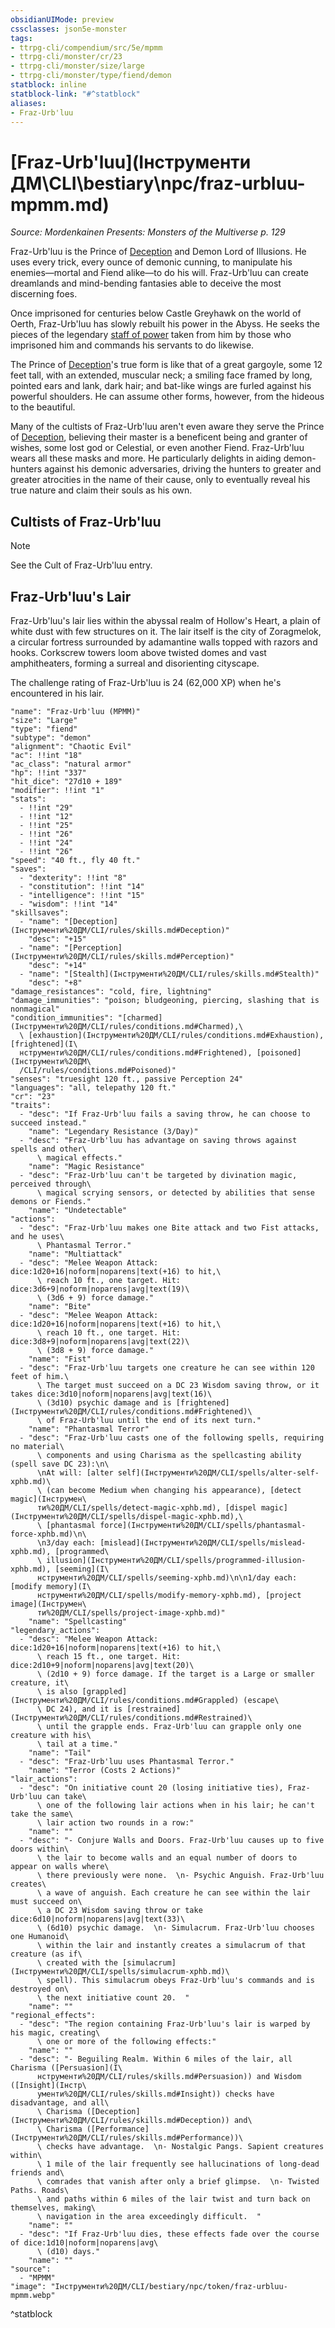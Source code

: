 ```yaml
---
obsidianUIMode: preview
cssclasses: json5e-monster
tags:
- ttrpg-cli/compendium/src/5e/mpmm
- ttrpg-cli/monster/cr/23
- ttrpg-cli/monster/size/large
- ttrpg-cli/monster/type/fiend/demon
statblock: inline
statblock-link: "#^statblock"
aliases:
- Fraz-Urb'luu
---
```

# [Fraz-Urb'luu](Інструменти ДМ\CLI\bestiary\npc/fraz-urbluu-mpmm.md)
*Source: Mordenkainen Presents: Monsters of the Multiverse p. 129*  

Fraz-Urb'luu is the Prince of [Deception](Інструменти%20ДМ/CLI/rules/skills.md#Deception) and Demon Lord of Illusions. He uses every trick, every ounce of demonic cunning, to manipulate his enemies—mortal and Fiend alike—to do his will. Fraz-Urb'luu can create dreamlands and mind-bending fantasies able to deceive the most discerning foes.

Once imprisoned for centuries below Castle Greyhawk on the world of Oerth, Fraz-Urb'luu has slowly rebuilt his power in the Abyss. He seeks the pieces of the legendary [staff of power](Інструменти%20ДМ/CLI/items/staff-of-power-xdmg.md) taken from him by those who imprisoned him and commands his servants to do likewise.

The Prince of [Deception](Інструменти%20ДМ/CLI/rules/skills.md#Deception)'s true form is like that of a great gargoyle, some 12 feet tall, with an extended, muscular neck; a smiling face framed by long, pointed ears and lank, dark hair; and bat-like wings are furled against his powerful shoulders. He can assume other forms, however, from the hideous to the beautiful.

Many of the cultists of Fraz-Urb'luu aren't even aware they serve the Prince of [Deception](Інструменти%20ДМ/CLI/rules/skills.md#Deception), believing their master is a beneficent being and granter of wishes, some lost god or Celestial, or even another Fiend. Fraz-Urb'luu wears all these masks and more. He particularly delights in aiding demon-hunters against his demonic adversaries, driving the hunters to greater and greater atrocities in the name of their cause, only to eventually reveal his true nature and claim their souls as his own.

## Cultists of Fraz-Urb'luu

> [!note]
> See the Cult of Fraz-Urb'luu entry.

## Fraz-Urb'luu's Lair

Fraz-Urb'luu's lair lies within the abyssal realm of Hollow's Heart, a plain of white dust with few structures on it. The lair itself is the city of Zoragmelok, a circular fortress surrounded by adamantine walls topped with razors and hooks. Corkscrew towers loom above twisted domes and vast amphitheaters, forming a surreal and disorienting cityscape.

The challenge rating of Fraz-Urb'luu is 24 (62,000 XP) when he's encountered in his lair.

```statblock
"name": "Fraz-Urb'luu (MPMM)"
"size": "Large"
"type": "fiend"
"subtype": "demon"
"alignment": "Chaotic Evil"
"ac": !!int "18"
"ac_class": "natural armor"
"hp": !!int "337"
"hit_dice": "27d10 + 189"
"modifier": !!int "1"
"stats":
  - !!int "29"
  - !!int "12"
  - !!int "25"
  - !!int "26"
  - !!int "24"
  - !!int "26"
"speed": "40 ft., fly 40 ft."
"saves":
  - "dexterity": !!int "8"
  - "constitution": !!int "14"
  - "intelligence": !!int "15"
  - "wisdom": !!int "14"
"skillsaves":
  - "name": "[Deception](Інструменти%20ДМ/CLI/rules/skills.md#Deception)"
    "desc": "+15"
  - "name": "[Perception](Інструменти%20ДМ/CLI/rules/skills.md#Perception)"
    "desc": "+14"
  - "name": "[Stealth](Інструменти%20ДМ/CLI/rules/skills.md#Stealth)"
    "desc": "+8"
"damage_resistances": "cold, fire, lightning"
"damage_immunities": "poison; bludgeoning, piercing, slashing that is nonmagical"
"condition_immunities": "[charmed](Інструменти%20ДМ/CLI/rules/conditions.md#Charmed),\
  \ [exhaustion](Інструменти%20ДМ/CLI/rules/conditions.md#Exhaustion), [frightened](І\
  нструменти%20ДМ/CLI/rules/conditions.md#Frightened), [poisoned](Інструменти%20ДМ\
  /CLI/rules/conditions.md#Poisoned)"
"senses": "truesight 120 ft., passive Perception 24"
"languages": "all, telepathy 120 ft."
"cr": "23"
"traits":
  - "desc": "If Fraz-Urb'luu fails a saving throw, he can choose to succeed instead."
    "name": "Legendary Resistance (3/Day)"
  - "desc": "Fraz-Urb'luu has advantage on saving throws against spells and other\
      \ magical effects."
    "name": "Magic Resistance"
  - "desc": "Fraz-Urb'luu can't be targeted by divination magic, perceived through\
      \ magical scrying sensors, or detected by abilities that sense demons or Fiends."
    "name": "Undetectable"
"actions":
  - "desc": "Fraz-Urb'luu makes one Bite attack and two Fist attacks, and he uses\
      \ Phantasmal Terror."
    "name": "Multiattack"
  - "desc": "Melee Weapon Attack: dice:1d20+16|noform|noparens|text(+16) to hit,\
      \ reach 10 ft., one target. Hit: dice:3d6+9|noform|noparens|avg|text(19)\
      \ (3d6 + 9) force damage."
    "name": "Bite"
  - "desc": "Melee Weapon Attack: dice:1d20+16|noform|noparens|text(+16) to hit,\
      \ reach 10 ft., one target. Hit: dice:3d8+9|noform|noparens|avg|text(22)\
      \ (3d8 + 9) force damage."
    "name": "Fist"
  - "desc": "Fraz-Urb'luu targets one creature he can see within 120 feet of him.\
      \ The target must succeed on a DC 23 Wisdom saving throw, or it takes dice:3d10|noform|noparens|avg|text(16)\
      \ (3d10) psychic damage and is [frightened](Інструменти%20ДМ/CLI/rules/conditions.md#Frightened)\
      \ of Fraz-Urb'luu until the end of its next turn."
    "name": "Phantasmal Terror"
  - "desc": "Fraz-Urb'luu casts one of the following spells, requiring no material\
      \ components and using Charisma as the spellcasting ability (spell save DC 23):\n\
      \nAt will: [alter self](Інструменти%20ДМ/CLI/spells/alter-self-xphb.md)\
      \ (can become Medium when changing his appearance), [detect magic](Інструмен\
      ти%20ДМ/CLI/spells/detect-magic-xphb.md), [dispel magic](Інструменти%20ДМ/CLI/spells/dispel-magic-xphb.md),\
      \ [phantasmal force](Інструменти%20ДМ/CLI/spells/phantasmal-force-xphb.md)\n\
      \n3/day each: [mislead](Інструменти%20ДМ/CLI/spells/mislead-xphb.md), [programmed\
      \ illusion](Інструменти%20ДМ/CLI/spells/programmed-illusion-xphb.md), [seeming](І\
      нструменти%20ДМ/CLI/spells/seeming-xphb.md)\n\n1/day each: [modify memory](І\
      нструменти%20ДМ/CLI/spells/modify-memory-xphb.md), [project image](Інструмен\
      ти%20ДМ/CLI/spells/project-image-xphb.md)"
    "name": "Spellcasting"
"legendary_actions":
  - "desc": "Melee Weapon Attack: dice:1d20+16|noform|noparens|text(+16) to hit,\
      \ reach 15 ft., one target. Hit: dice:2d10+9|noform|noparens|avg|text(20)\
      \ (2d10 + 9) force damage. If the target is a Large or smaller creature, it\
      \ is also [grappled](Інструменти%20ДМ/CLI/rules/conditions.md#Grappled) (escape\
      \ DC 24), and it is [restrained](Інструменти%20ДМ/CLI/rules/conditions.md#Restrained)\
      \ until the grapple ends. Fraz-Urb'luu can grapple only one creature with his\
      \ tail at a time."
    "name": "Tail"
  - "desc": "Fraz-Urb'luu uses Phantasmal Terror."
    "name": "Terror (Costs 2 Actions)"
"lair_actions":
  - "desc": "On initiative count 20 (losing initiative ties), Fraz-Urb'luu can take\
      \ one of the following lair actions when in his lair; he can't take the same\
      \ lair action two rounds in a row:"
    "name": ""
  - "desc": "- Conjure Walls and Doors. Fraz-Urb'luu causes up to five doors within\
      \ the lair to become walls and an equal number of doors to appear on walls where\
      \ there previously were none.  \n- Psychic Anguish. Fraz-Urb'luu creates\
      \ a wave of anguish. Each creature he can see within the lair must succeed on\
      \ a DC 23 Wisdom saving throw or take dice:6d10|noform|noparens|avg|text(33)\
      \ (6d10) psychic damage.  \n- Simulacrum. Fraz-Urb'luu chooses one Humanoid\
      \ within the lair and instantly creates a simulacrum of that creature (as if\
      \ created with the [simulacrum](Інструменти%20ДМ/CLI/spells/simulacrum-xphb.md)\
      \ spell). This simulacrum obeys Fraz-Urb'luu's commands and is destroyed on\
      \ the next initiative count 20.  "
    "name": ""
"regional_effects":
  - "desc": "The region containing Fraz-Urb'luu's lair is warped by his magic, creating\
      \ one or more of the following effects:"
    "name": ""
  - "desc": "- Beguiling Realm. Within 6 miles of the lair, all Charisma ([Persuasion](І\
      нструменти%20ДМ/CLI/rules/skills.md#Persuasion)) and Wisdom ([Insight](Інстр\
      ументи%20ДМ/CLI/rules/skills.md#Insight)) checks have disadvantage, and all\
      \ Charisma ([Deception](Інструменти%20ДМ/CLI/rules/skills.md#Deception)) and\
      \ Charisma ([Performance](Інструменти%20ДМ/CLI/rules/skills.md#Performance))\
      \ checks have advantage.  \n- Nostalgic Pangs. Sapient creatures within\
      \ 1 mile of the lair frequently see hallucinations of long-dead friends and\
      \ comrades that vanish after only a brief glimpse.  \n- Twisted Paths. Roads\
      \ and paths within 6 miles of the lair twist and turn back on themselves, making\
      \ navigation in the area exceedingly difficult.  "
    "name": ""
  - "desc": "If Fraz-Urb'luu dies, these effects fade over the course of dice:1d10|noform|noparens|avg\
      \ (d10) days."
    "name": ""
"source":
  - "MPMM"
"image": "Інструменти%20ДМ/CLI/bestiary/npc/token/fraz-urbluu-mpmm.webp"
```
^statblock